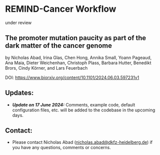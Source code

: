 # REMIND-Cancer Workflow
under review


## The promoter mutation paucity as part of the dark matter of the cancer genome 
by Nicholas Abad, Irina Glas, Chen Hong, Annika Small, Yoann Pageaud, Ana Maia, Dieter Weichenhan, Christoph Plass, Barbara Hutter, Benedikt Brors, Cindy Körner, and Lars Feuerbach

DOI: https://www.biorxiv.org/content/10.1101/2024.06.03.597231v1

## Updates:
- **_Update on 17 June 2024:_** Comments, example code, default configuration files, etc. will be added to the codebase in the upcoming days.


## Contact:
- Please contact Nicholas Abad (nicholas.abad@dkfz-heidelberg.de) if you have any questions, comments or concerns.
